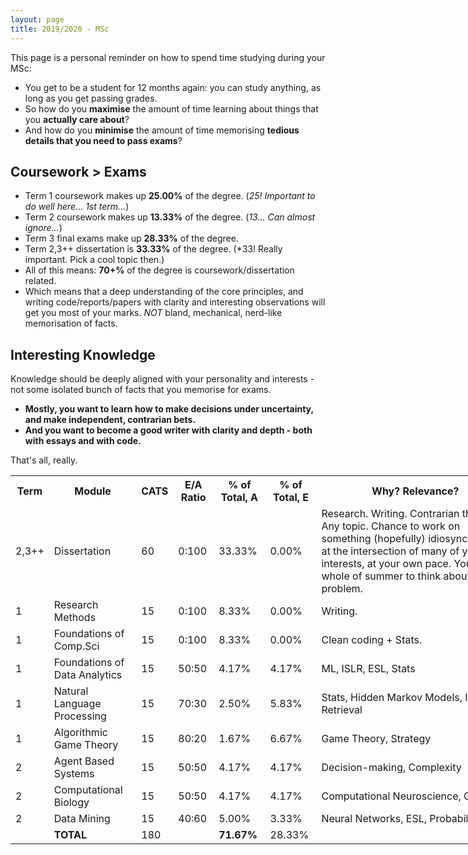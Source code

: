 ```yaml
---
layout: page
title: 2019/2020 - MSc 
---
```


<p class="message">
  This page is a personal reminder on how to spend time studying during your MSc:<br>
  <ul>
    <li> You get to be a student for 12 months again: you can study anything, as long as you get passing grades.</li>
    <li> So how do you <b>maximise</b> the amount of time learning about things that you <b>actually care about</b>?</li>
    <li> And how do you <b>minimise</b> the amount of time memorising <b>tedious details that you need to pass exams</b>?</li>
  </ul>
</p>

## Coursework > Exams
* Term 1 coursework makes up **25.00%** of the degree. (*25! Important to do well here... 1st term...*)
* Term 2 coursework makes up **13.33%** of the degree. (*13... Can almost ignore...*)
* Term 3 final exams make up **28.33%** of the degree. 
* Term 2,3++ dissertation is **33.33%** of the degree. (*33! Really important. Pick a cool topic then.)
* All of this means: **70+%** of the degree is coursework/dissertation related. 
* Which means that a deep understanding of the core principles, and writing code/reports/papers with clarity and interesting observations will get you most of your marks. *NOT* bland, mechanical, nerd-like memorisation of facts. 

## Interesting Knowledge
Knowledge should be deeply aligned with your personality and interests - not some isolated bunch of facts that you memorise for exams. 
* **Mostly, you want to learn how to make decisions under uncertainty, and make independent, contrarian bets.**
* **And you want to become a good writer with clarity and depth - both with essays and with code.** 

That's all, really. <br>


<table style ="width:160%">
  <tr>
    <th> <b> Term </b> </th>
    <th> <b> Module </b> </th>
    <th> <b> CATS </b> </th>
    <th> <b> E/A Ratio </b> </th>
    <th> <b> % of Total, A </b> </th>
    <th> <b> % of Total, E </b> </th>
    <th> <b> Why? Relevance? </b> </th>
  </tr>
  <tr>
    <td> 2,3++ </td>
    <td> Dissertation </td>
    <td> 60 </td>
    <td> 0:100 </td>
    <td> 33.33% </td>
    <td> 0.00% </td>
    <td> Research. Writing. Contrarian thinking. Any topic. Chance to work on something (hopefully) idiosyncratic and at the intersection of many of your interests, at your own pace. You get the whole of summer to think about the problem.</td>
  </tr>
  <tr>
    <td> 1 </td>
    <td> Research Methods </td>
    <td> 15 </td>
    <td> 0:100 </td>
    <td> 8.33% </td>
    <td> 0.00% </td>
    <td> Writing. </td>
  </tr>
  <tr>
    <td> 1 </td>
    <td> Foundations of Comp.Sci </td>
    <td> 15 </td>
    <td> 0:100 </td>
    <td> 8.33% </td>
    <td> 0.00% </td>
    <td> Clean coding + Stats. </td>
  </tr>
  <tr>
    <td> 1 </td>
    <td> Foundations of Data Analytics </td>
    <td> 15 </td>
    <td> 50:50 </td>
    <td> 4.17% </td>
    <td> 4.17% </td>
    <td> ML, ISLR, ESL, Stats </td>
  </tr>
  <tr>
    <td> 1 </td>
    <td> Natural Language Processing </td>
    <td> 15 </td>
    <td> 70:30 </td>
    <td> 2.50% </td>
    <td> 5.83% </td>
    <td> Stats, Hidden Markov Models, Info. Retrieval </td>
  </tr>
  <tr>
    <td> 1 </td>
    <td> Algorithmic Game Theory </td>
    <td> 15 </td>
    <td> 80:20 </td>
    <td> 1.67% </td>
    <td> 6.67% </td>
    <td> Game Theory, Strategy </td>
  </tr>
  <tr>
    <td> 2 </td>
    <td> Agent Based Systems </td>
    <td> 15 </td>
    <td> 50:50 </td>
    <td> 4.17% </td>
    <td> 4.17% </td>
    <td> Decision-making, Complexity </td>
  </tr>
  <tr>
    <td> 2 </td>
    <td> Computational Biology </td>
    <td> 15 </td>
    <td> 50:50 </td>
    <td> 4.17% </td>
    <td> 4.17% </td>
    <td> Computational Neuroscience, Genetics </td>
  </tr>
  <tr>
    <td> 2 </td>
    <td> Data Mining </td>
    <td> 15 </td>
    <td> 40:60 </td>
    <td> 5.00% </td>
    <td> 3.33% </td>
    <td> Neural Networks, ESL, Probability </td>
  </tr>
  <tr>
    <td>  </td>
    <td> <b> TOTAL <b> </td>
    <td> 180 </td>
    <td>  </td>
    <td> <b> 71.67% </b> </td>
    <td> 28.33% </td>
    <td>  </td>
